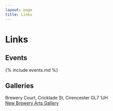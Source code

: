 ```yaml
---
layout: page
title: Links
---
```


# Links


## Events

{% include events.md %}


## Galleries

Brewery Court, Cricklade St, Cirencester GL7 1JH  
[New Brewery Arts Gallery](https://www.newbreweryarts.org.uk/main-gallery)

<div markdown="1" style="width: 49%; float: left;">
</div>
<div markdown="1" style="width: 49%; float: left;">
</div>
<div class="clear">&nbsp;</div>
